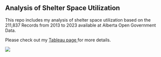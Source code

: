 ## Analysis of Shelter Space Utilization
This repo includes my analysis of shelter space utilization based on the 211,837 Records from 2013 to 2023 available at Alberta Open Government Data.


Please check out my <a href=https://public.tableau.com/app/profile/zahra.aminolroaya/viz/AlbertaOpenGovernmentdataonemergencyshelteroccupancy//Sheet4> Tableau page </a> for more details. 


<div class='tableauPlaceholder' id='viz1689282242779' style='position: relative'><noscript><a href='#'><img alt=' ' src='https:&#47;&#47;public.tableau.com&#47;static&#47;images&#47;Al&#47;AlbertaOpenGovernmentdataonemergencyshelteroccupancy&#47;Sheet4&#47;1_rss.png' style='border: none' /></a></noscript><object class='tableauViz'  style='display:none;'><param name='host_url' value='https%3A%2F%2Fpublic.tableau.com%2F' /> <param name='embed_code_version' value='3' /> <param name='site_root' value='' /><param name='name' value='AlbertaOpenGovernmentdataonemergencyshelteroccupancy&#47;Sheet4' /><param name='tabs' value='yes' /><param name='toolbar' value='yes' /><param name='static_image' value='https:&#47;&#47;public.tableau.com&#47;static&#47;images&#47;Al&#47;AlbertaOpenGovernmentdataonemergencyshelteroccupancy&#47;Sheet4&#47;1.png' /> <param name='animate_transition' value='yes' /><param name='display_static_image' value='yes' /><param name='display_spinner' value='yes' /><param name='display_overlay' value='yes' /><param name='display_count' value='yes' /><param name='language' value='en-US' /></object></div>
